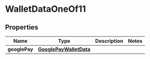 

# WalletDataOneOf11


## Properties

| Name | Type | Description | Notes |
|------------ | ------------- | ------------- | -------------|
|**googlePay** | [**GooglePayWalletData**](GooglePayWalletData.md) |  |  |



